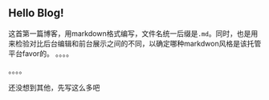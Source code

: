 ## Hello Blog!
这首第一篇博客，用markdown格式编写，文件名统一后缀是`.md`。同时，也是用来检验对比后台编辑和前台展示之间的不同，以确定哪种markdwon风格是该托管平台favor的。 。。。。

。。。。

还没想到其他，先写这么多吧
